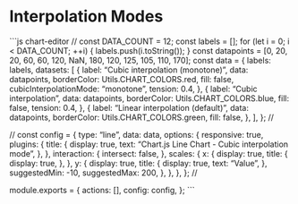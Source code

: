 Interpolation Modes
===================

\`\`\`js chart-editor // const DATA\_COUNT = 12; const labels = \[\]; for (let i = 0; i &lt; DATA\_COUNT; ++i) { labels.push(i.toString()); } const datapoints = \[0, 20, 20, 60, 60, 120, NaN, 180, 120, 125, 105, 110, 170\]; const data = { labels: labels, datasets: \[ { label: “Cubic interpolation (monotone)”, data: datapoints, borderColor: Utils.CHART\_COLORS.red, fill: false, cubicInterpolationMode: “monotone”, tension: 0.4, }, { label: “Cubic interpolation”, data: datapoints, borderColor: Utils.CHART\_COLORS.blue, fill: false, tension: 0.4, }, { label: “Linear interpolation (default)”, data: datapoints, borderColor: Utils.CHART\_COLORS.green, fill: false, }, \], }; //

// const config = { type: “line”, data: data, options: { responsive: true, plugins: { title: { display: true, text: “Chart.js Line Chart - Cubic interpolation mode”, }, }, interaction: { intersect: false, }, scales: { x: { display: true, title: { display: true, }, }, y: { display: true, title: { display: true, text: “Value”, }, suggestedMin: -10, suggestedMax: 200, }, }, }, }; //

module.exports = { actions: \[\], config: config, }; \`\`\`
